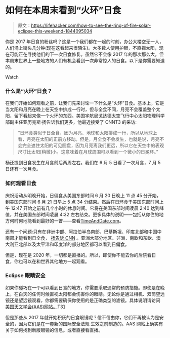 # 如何在本周末看到“火环”日食

> 原文：<https://lifehacker.com/how-to-see-the-ring-of-fire-solar-eclipse-this-weekend-1844095034>

你是 2017 年日食的粉丝吗？这是一个我们都在一起的时刻，办公大楼空无一人，人们涌上街头几分钟(现在这看起来很陌生)。大多数人使用护眼，不直视太阳，现在可能正在寻找他们的下一次日食修复。虽然它不会像 2017 年的那次那么大，但本周末世界上一些地方的人们有机会看到一次非常惊人的日食。以下是你需要知道的。

Watch

### 什么是“火环”日食？

在我们开始如何观看之前，让我们先来讨论一下什么是“火环”日食。基本上，它是当太阳和月亮在晚上在天空中排成一行时，但与全食不同，月亮不会覆盖整个太阳，留下看起来像一个火环的东西。美国宇航局戈达德太空飞行中心太阳物理科学部副主任亚历克斯·扬告诉我们更多，他最近接受了 CNNT3 的采访:

> “日环食类似于日全食，因为月亮、地球和太阳排成一行，所以从地球上看，月亮在太阳的正前方移动。但是，月全食不会发生，也就是说，月亮不会完全遮住太阳的可见圆盘，因为月亮离我们更远，所以它在天空中的表观尺寸比太阳[稍微]小。这意味着在月球周围可以看到一个微小的日冕环。”

杨还提到日食发生在月食前后两周左右。我们在 6 月 5 日看了一次月食，7 月 5 日还有一次月食。

### 如何观看日食

庆祝活动从明晚开始，日偏食从美国东部时间 6 月 20 日晚上 11 点 45 分开始，到美国东部时间 6 月 21 日早上 5 点 34 分结束。然后在日环食于美国东部时间上午 12:47 开始之前有几个小时的休息时间。它将在美国东部时间凌晨 2:40 达到峰值，并在美国东部时间凌晨 4:32 左右结束。更多具体的说明——包括从你住的地方何时何地能看到最好的一瞥——查看[TimeAndDate.com](https://www.timeanddate.com/eclipse/solar/2020-june-21)。

还有一个问题:只有在非洲中部、阿拉伯半岛南部、巴基斯坦、印度北部和中国中南部才能看到日全食， [扬告诉 CNN](https://www.cnn.com/2020/06/17/world/solar-eclipse-june-2020-trnd-scn/index.html) 。亚洲大部分地区、非洲、南欧和东欧、澳大利亚北部以及太平洋和印度洋的部分地区都可以看到日偏食。

但是，现在是 2020 年，一切都是直播的。所以，即使你不能去你的后院看日食，你也可以在和世界其他地方一起观看。

### Eclipse 眼睛安全

如果你碰巧在一个可以看到日食的地方，你需要采取通常的预防措施。即使是在晚上，在白天的任何时候直视太阳都会伤害你的眼睛。无论你是通过相机、双筒望远镜还是望远镜观看，你都需要确保你使用的是正确类型的滤镜。具体说明请访问 [美国天文学会(AAS)网站。](https://eclipse.aas.org/eye-safety)T3】

但是那些从 2017 年就开始积灰的日食眼镜呢？信不信由你，它们不再被认为是安全的，因为它们是在一套新的国际安全法规 生效之前制造的。AAS 网站上确实有关于如何找到新版眼镜的信息。或者直接看直播。
